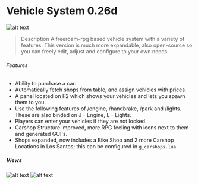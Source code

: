 # Vehicle System 0.26d
![alt text](https://i.imgur.com/jfHD7fP.png)
> Description
A freeroam-rpg based vehicle system with a variety of features. This version is much more expandable, also open-source so you can freely edit, adjust and configure to your own needs.
###### Features
- Ability to purchase a car.
- Automatically fetch shops from table, and assign vehicles with prices.
- A panel located on F2 which shows your vehicles and lets you spawn them to you.
- Use the following features of /engine, /handbrake, /park and /lights. These are also binded on J - Engine, L - Lights.
- Players can enter your vehicles if they are not locked.
- Carshop Structure improved, more RPG feeling with icons next to them and generated GUI's.
- Shops expanded, now includes a Bike Shop and 2 more Carshop Locations in Los Santos; this can be configured in ```g_carshops.lua```.
##### Views
![alt text](https://i.imgur.com/BDgjRLN.png)
![alt text](https://i.imgur.com/qrunw4H.png)
